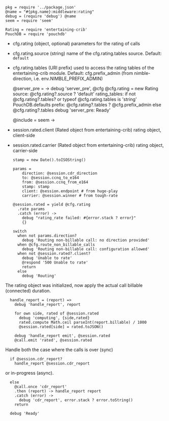     pkg = require '../package.json'
    @name = "#{pkg.name}:middleware:rating"
    debug = (require 'debug') @name
    seem = require 'seem'

    Rating = require 'entertaining-crib'
    PouchDB = require 'pouchdb'

* cfg.rating (object, optional) parameters for the rating of calls
* cfg.rating.source (string) name of the cfg.rating.tables source. Default: `default`
* cfg.rating.tables (URI prefix) used to access the rating tables of the entertaining-crib module. Default: cfg.prefix_admin (from nimble-direction, i.e. env.NIMBLE_PREFIX_ADMIN)

    @server_pre = ->
      debug 'server_pre', @cfg
      @cfg.rating = new Rating
        source: @cfg.rating?.source ? 'default'
        rating_tables:
          if not @cfg.rating?.tables? or typeof @cfg.rating.tables is 'string'
            PouchDB.defaults prefix: @cfg.rating?.tables ? @cfg.prefix_admin
          else
            @cfg.rating?.tables
      debug 'server_pre: Ready'

    @include = seem ->

* session.rated.client (Rated object from entertaining-crib) rating object, client-side
* session.rated.carrier (Rated object from entertaining-crib) rating object, carrier-side

      stamp = new Date().toISOString()

      params =
          direction: @session.cdr_direction
          to: @session.ccnq_to_e164
          from: @session.ccnq_from_e164
          stamp: stamp
          client: @session.endpoint # from huge-play
          carrier: @session.winner # from tough-rate

      @session.rated = yield @cfg.rating
        .rate params
        .catch (error) ->
          debug "rating_rate failed: #{error.stack ? error}"
          {}

      switch
        when not params.direction?
          debug 'Routing non-billable call: no direction provided'
        when @cfg.route_non_billable_calls
          debug 'Routing non-billable call: configuration allowed'
        when not @session.rated?.client?
          debug 'Unable to rate'
          @respond '500 Unable to rate'
          return
        else
          debug 'Routing'

The rating object was initialized, now apply the actual call billable (connected) duration.

      handle_report = (report) =>
        debug 'handle_report', report

        for own side, rated of @session.rated
          debug 'computing', {side,rated}
          rated.compute Math.ceil parseInt(report.billable) / 1000
          @session.rated[side] = rated.toJSON()

        debug 'handle_report emit', @session.rated
        @call.emit 'rated', @session.rated

Handle both the case where the calls is over (sync)

      if @session.cdr_report?
        handle_report @session.cdr_report

or in-progress (async).

      else
        @call.once 'cdr_report'
        .then (report) -> handle_report report
        .catch (error) ->
          debug 'cdr_report', error.stack ? error.toString()
        return

      debug 'Ready'

